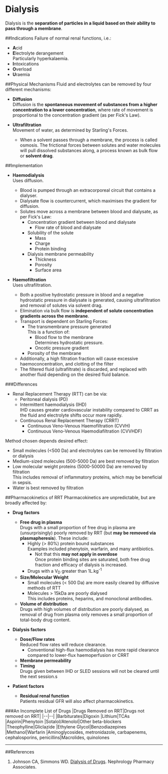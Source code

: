 # Dialysis
Dialysis is the **separation of particles in a liquid based on their ability to pass through a membrane**. 

##Indications
Failure of normal renal functions, i.e.:
* **A**cid
* **E**lectrolyte derangement  
Particularly hyperkalaemia.
* **I**ntoxications
* **O**verload
* **U**raemia

##Physical Mechanisms
Fluid and electrolytes can be removed by four different mechanisms:
* **Diffusion**  
Diffusion is the **spontaneous movement of substances from a higher concentration to a lower concentration**, where rate of movement is proportional to the concentration gradient (as per Fick's Law).

 
 
* **Ultrafiltration**  
Movement of water, as determined by Starling's Forces.
  * When a solvent passes through a membrane, the process is called osmosis. The frictional forces between solutes and water molecules will pull dissolved substances along, a process known as bulk flow or **solvent drag**.

##Implementation
* **Haemodialysis**  
Uses diffusion.  
  * Blood is pumped through an extracorporeal circuit that contains a dialyser.
  * Dialysate flow is countercurrent, which maximises the gradient for diffusion.
  * Solutes move across a membrane between blood and dialysate, as per Fick's Law:
    * Concentration gradient between blood and dialysate
      * Flow rate of blood and dialysate
    * Solubility of the solute
      * Mass
      * Charge
      * Protein binding
    * Dialysis membrane permeability
      * Thickness
      * Porosity
      * Surface area


* **Haemofiltration**  
Uses ultrafiltration.
  * Both a positive hydrostatic pressure in blood and a negative hydrostatic pressure in dialysate is generated, causing ultrafiltration and removal of solutes via solvent drag.
  * Elimination via bulk flow is **independent of solute concentration gradients across the membrane**.
  * Transport is dependent on Starling Forces:
    * The transmembrane pressure generated  
    This is a function of:
      * Blood flow to the membrane  
      Determines hydrostatic pressure.
      * Oncotic pressure gradient
    * Porosity of the membrane
  * Additionally, a high filtration fraction will cause excessive haemoconcentration, and clotting of the filter
  * The filtered fluid (ultrafiltrate) is discarded, and replaced with another fluid depending on the desired fluid balance.

###Differences
* Renal Replacement Therapy (RTT) can be via:
   * Peritoneal dialysis (PD)
   * Intermittent haemodialysis (IHD)  
   IHD causes greater cardiovascular instability compared to CRRT as the fluid and electrolyte shifts occur more rapidly.
   * Continuous Renal Replacement Therapy (CRRT)
     * Continuous Veno-Venous Haemofiltration (CVVH)
     * Continuous Veno-Venous Haemodiafiltration (CVVHDF)

Method chosen depends desired effect:
* Small molecules (<500 Da) and electrolytes can be removed by filtration or dialysis
* Medium-sized molecules (500-5000 Da) are best removed by filtration
* Low molecular weight proteins (5000-50000 Da) are removed by filtration  
This includes removal of inflammatory proteins, which may be beneficial in sepsis.
* Water is best removed by filtration

##Pharmacokinetics of RRT
Pharmacokinetics are unpredictable, but are broadly affected by:
* **Drug factors**
  * **Free drug in plasma**  
  Drugs with a small proportion of free drug in plasma are (unsurprisingly) poorly removed by RRT (but **may be removed via plasmapheresis**). These include:
    * Highly (> 80%) protein bound substances  
    Examples included phenytoin, warfarin, and many antibiotics.
      * Not that this **may not apply in overdose**  
      Once protein binding sites are saturated, both free drug fraction and efficacy of dialysis is increased.
    * Drugs with a V<sub>D</sub> greater than 1L.kg<sup>-1</sup>
  * **Size/Molecular Weight**  
    * Small molecules (< 500 Da) are more easily cleared by diffusive methods of RTT
    * Molecules > 15kDa are poorly dialysed  
    This includes proteins, heparins, and monoclonal antibodies.
  * **Volume of distribution**  
  Drugs with high volumes of distribution are poorly dialysed, as removal of drug from plasma only removes a small proportion of total-body drug content.


* **Dialysis factors** 
  * **Dose/Flow rates**  
  Reduced flow rates will reduce clearance.
    * Conventional high-flux haemodialysis has more rapid clearance compared to lower-flux haemoperfusion or CRRT
  * **Membrane permeability**  
  * **Timing**  
  Drugs given between IHD or SLED sessions will not be cleared until the next session.s


* **Patient factors**
  * **Residual renal function**  
  Patients residual GFR will also affect pharmacokinetics.


###An Incomplete List of Drugs 
|Drugs Removed on RRT|Drugs not removed on RRT|
|--|--|
|Barbiturates|Digoxin
|Lithium|TCAs
|Aspirin|Phenytoin
|Sotalol/Atenolol|Other beta-blockers
|Theophylline|Gliclazide
|Ethylene Glycol|Benzodiazepines
|Methanol|Warfarin
|Aminoglycosides, metronidazole, carbapenems, cephalosporins, penicillins|Macrolides, quinolones

---
##References
1. Johnson CA, Simmons WD. [Dialysis of Drugs](http://www.just.edu.jo/DIC/Manuals/Dialysis%20of%20Drugs.pdf). Nephrology Pharmacy Associates.